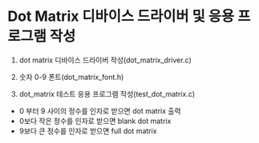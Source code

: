 # Dot Matrix 디바이스 드라이버 및 응용 프로그램 작성

1. dot matrix 디바이스 드라이버 작성(dot_matrix_driver.c)

2. 숫자 0-9 폰트(dot_matrix_font.h)

3. dot_matrix 테스트 응용 프로그램 작성(test_dot_matrix.c)
- 0 부터 9 사이의 정수를 인자로 받으면 dot matrix 출력
- 0보다 작은 정수를 인자로 받으면 blank dot matrix
- 9보다 큰 정수를 인자로 받으면 full dot matrix
